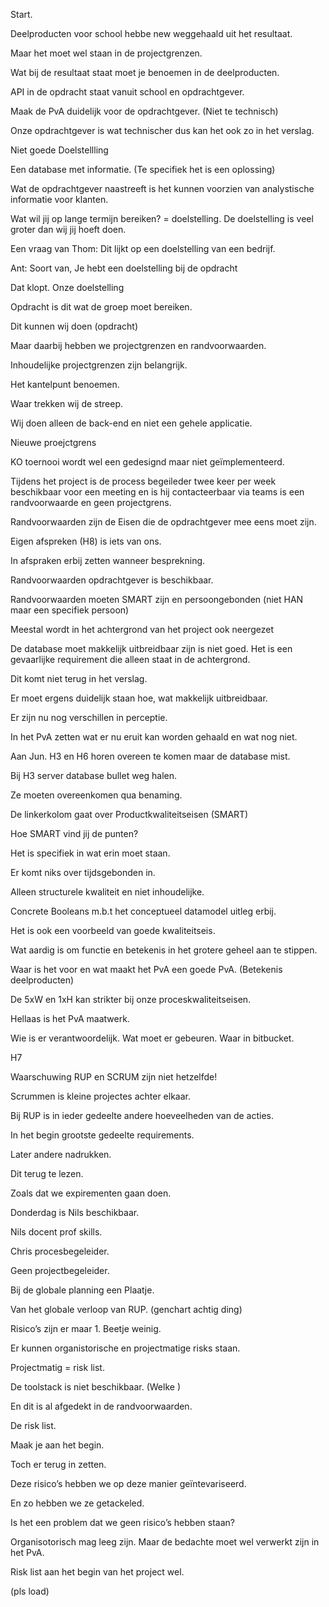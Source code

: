 Start. 

 

 

Deelproducten voor school hebbe new weggehaald uit het resultaat. 

Maar het moet wel staan in de projectgrenzen. 

 

Wat bij de resultaat staat moet je benoemen in de deelproducten. 

 

API in de opdracht staat vanuit school en opdrachtgever. 

 

Maak de PvA duidelijk voor de opdrachtgever. (Niet te technisch) 


Onze opdrachtgever is wat technischer dus kan het ook zo in het verslag. 

 

 

Niet goede Doelstellling 

Een database met informatie. (Te specifiek het is een oplossing) 

Wat de opdrachtgever naastreeft is het kunnen voorzien van analystische informatie voor klanten. 

 

Wat wil jij op lange termijn bereiken? = doelstelling. De doelstelling is veel groter dan wij jij hoeft doen. 

 

Een vraag van Thom: Dit lijkt op een doelstelling van een bedrijf.  

Ant: Soort van, Je hebt een doelstelling bij de opdracht  

 

 

Dat klopt. Onze doelstelling  

Opdracht is dit wat de groep moet bereiken. 

 

Dit kunnen wij doen (opdracht) 

Maar daarbij hebben we projectgrenzen en randvoorwaarden. 

 

Inhoudelijke projectgrenzen zijn belangrijk. 

Het kantelpunt benoemen. 

Waar trekken wij de streep. 

Wij doen alleen de back-end en niet een gehele applicatie. 

 

Nieuwe proejctgrens 

KO toernooi wordt wel een gedesignd maar niet geïmplementeerd. 

 

 

Tijdens het project is de process begeileder twee keer per week beschikbaar voor een meeting en is hij contacteerbaar via teams is een randvoorwaarde en geen projectgrens. 

 

 

Randvoorwaarden zijn de Eisen die de opdrachtgever mee eens moet zijn. 

 

Eigen afspreken (H8) is iets van ons. 

 

In afspraken erbij zetten wanneer besprekning. 

Randvoorwaarden opdrachtgever is beschikbaar. 

 

Randvoorwaarden moeten SMART zijn en persoongebonden (niet HAN maar een specifiek persoon) 

 

 

 

Meestal wordt in het achtergrond van het project ook neergezet  

 

De database moet makkelijk uitbreidbaar zijn is niet goed. Het is een gevaarlijke requirement die alleen staat in de achtergrond. 

Dit komt niet terug in het verslag. 

Er moet ergens duidelijk staan hoe, wat makkelijk uitbreidbaar. 

Er zijn nu nog verschillen in perceptie. 

 

In het PvA zetten wat er nu eruit kan worden gehaald en wat nog niet. 

 

Aan Jun. H3 en H6 horen overeen te komen maar de database mist. 

Bij H3 server database bullet weg halen. 

Ze moeten overeenkomen qua benaming. 

 

De linkerkolom gaat over Productkwaliteitseisen (SMART) 

Hoe SMART vind jij de punten? 

 

Het is specifiek in wat erin moet staan. 

Er komt niks over tijdsgebonden in. 

Alleen structurele kwaliteit en niet inhoudelijke. 

 

Concrete Booleans m.b.t het conceptueel datamodel uitleg erbij. 

Het is ook een voorbeeld van goede kwaliteitseis. 

 

Wat aardig is om functie en betekenis in het grotere geheel aan te stippen. 

Waar is het voor en wat maakt het PvA een goede PvA. (Betekenis deelproducten) 

 

De 5xW en 1xH kan strikter bij onze proceskwaliteitseisen. 

Hellaas is het PvA maatwerk. 

 

 

Wie is er verantwoordelijk. Wat moet er gebeuren. Waar in bitbucket. 

 

H7 

Waarschuwing RUP en SCRUM zijn niet hetzelfde! 

Scrummen is kleine projectes achter elkaar. 

 

Bij RUP is in ieder gedeelte andere hoeveelheden van de acties. 

 

 In het begin grootste gedeelte requirements. 

Later andere nadrukken. 

Dit terug te lezen. 

Zoals dat we expirementen gaan doen. 

 

Donderdag is Nils beschikbaar. 

 

Nils docent prof skills. 

Chris procesbegeleider. 

Geen projectbegeleider. 

 

Bij de globale planning een Plaatje. 

Van het globale verloop van RUP. (genchart achtig ding) 

 

 

Risico’s zijn er maar 1. Beetje weinig. 

Er kunnen organistorische en projectmatige risks staan. 

Projectmatig = risk list. 

De toolstack is niet beschikbaar. (Welke ) 

En dit is al afgedekt in de randvoorwaarden. 

 

De risk list. 

Maak je aan het begin. 

Toch er terug in zetten. 

 

Deze risico’s hebben we op deze manier geïntevariseerd. 

En zo hebben we ze getackeled. 

 

 

Is het een problem dat we geen risico’s hebben staan? 

Organisotorisch mag leeg zijn. Maar de bedachte moet wel verwerkt zijn in het PvA. 

Risk list aan het begin van het project wel. 

 

 (pls load)